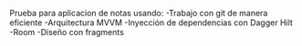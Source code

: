 Prueba para aplicacion de notas usando: 
-Trabajo con git de manera eficiente
-Arquitectura MVVM
-Inyección de dependencias con Dagger Hilt
-Room
-Diseño con fragments
